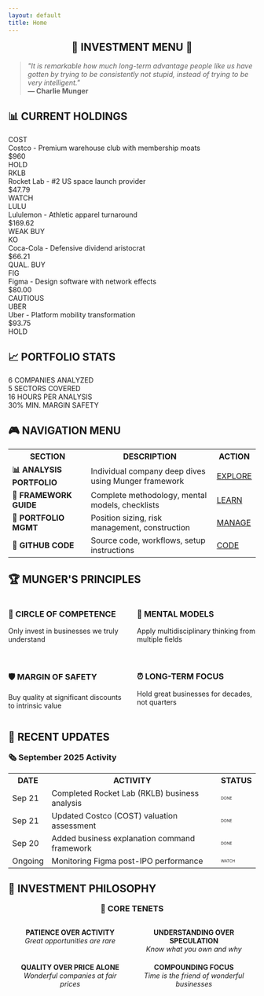 ```yaml
---
layout: default
title: Home
---
```


<div class="menu-card">
  <h2 style="text-align: center; margin-top: 0;">🎯 INVESTMENT MENU 🎯</h2>
  
  <blockquote>
    <em>"It is remarkable how much long-term advantage people like us have gotten by trying to be consistently not stupid, instead of trying to be very intelligent."</em><br>
    <strong>— Charlie Munger</strong>
  </blockquote>
</div>

## 📊 CURRENT HOLDINGS

<div class="stock-card">
  <div class="stock-info">
    <div class="stock-ticker">COST</div>
    <div class="stock-description">Costco - Premium warehouse club with membership moats</div>
  </div>
  <div class="stock-price">$960</div>
  <div class="recommendation hold">HOLD</div>
</div>

<div class="stock-card">
  <div class="stock-info">
    <div class="stock-ticker">RKLB</div>
    <div class="stock-description">Rocket Lab - #2 US space launch provider</div>
  </div>
  <div class="stock-price">$47.79</div>
  <div class="recommendation hold">WATCH</div>
</div>

<div class="stock-card">
  <div class="stock-info">
    <div class="stock-ticker">LULU</div>
    <div class="stock-description">Lululemon - Athletic apparel turnaround</div>
  </div>
  <div class="stock-price">$169.62</div>
  <div class="recommendation buy">WEAK BUY</div>
</div>

<div class="stock-card">
  <div class="stock-info">
    <div class="stock-ticker">KO</div>
    <div class="stock-description">Coca-Cola - Defensive dividend aristocrat</div>
  </div>
  <div class="stock-price">$66.21</div>
  <div class="recommendation buy">QUAL. BUY</div>
</div>

<div class="stock-card">
  <div class="stock-info">
    <div class="stock-ticker">FIG</div>
    <div class="stock-description">Figma - Design software with network effects</div>
  </div>
  <div class="stock-price">$80.00</div>
  <div class="recommendation hold">CAUTIOUS</div>
</div>

<div class="stock-card">
  <div class="stock-info">
    <div class="stock-ticker">UBER</div>
    <div class="stock-description">Uber - Platform mobility transformation</div>
  </div>
  <div class="stock-price">$93.75</div>
  <div class="recommendation hold">HOLD</div>
</div>

## 📈 PORTFOLIO STATS

<div class="stats-grid">
  <div class="stat-box">
    <span class="stat-number">6</span>
    <span class="stat-label">COMPANIES ANALYZED</span>
  </div>
  <div class="stat-box">
    <span class="stat-number">5</span>
    <span class="stat-label">SECTORS COVERED</span>
  </div>
  <div class="stat-box">
    <span class="stat-number">16</span>
    <span class="stat-label">HOURS PER ANALYSIS</span>
  </div>
  <div class="stat-box">
    <span class="stat-number">30%</span>
    <span class="stat-label">MIN. MARGIN SAFETY</span>
  </div>
</div>

## 🎮 NAVIGATION MENU

<div class="menu-card">
  <table style="margin: 0;">
    <tr>
      <th>SECTION</th>
      <th>DESCRIPTION</th>
      <th>ACTION</th>
    </tr>
    <tr>
      <td><strong>📊 ANALYSIS PORTFOLIO</strong></td>
      <td>Individual company deep dives using Munger framework</td>
      <td><a href="/analysis/" class="retro-button">EXPLORE</a></td>
    </tr>
    <tr>
      <td><strong>🧠 FRAMEWORK GUIDE</strong></td>
      <td>Complete methodology, mental models, checklists</td>
      <td><a href="/framework/" class="retro-button">LEARN</a></td>
    </tr>
    <tr>
      <td><strong>💼 PORTFOLIO MGMT</strong></td>
      <td>Position sizing, risk management, construction</td>
      <td><a href="/portfolio/" class="retro-button">MANAGE</a></td>
    </tr>
    <tr>
      <td><strong>🔧 GITHUB CODE</strong></td>
      <td>Source code, workflows, setup instructions</td>
      <td><a href="https://github.com/ohmji/wwqi" class="retro-button">CODE</a></td>
    </tr>
  </table>
</div>

## 🏆 MUNGER'S PRINCIPLES

<div class="menu-card">
  <div style="display: grid; grid-template-columns: repeat(auto-fit, minmax(200px, 1fr)); gap: 20px;">
    <div>
      <h3>🎯 CIRCLE OF COMPETENCE</h3>
      <p>Only invest in businesses we truly understand</p>
    </div>
    <div>
      <h3>🧠 MENTAL MODELS</h3>
      <p>Apply multidisciplinary thinking from multiple fields</p>
    </div>
    <div>
      <h3>🛡️ MARGIN OF SAFETY</h3>
      <p>Buy quality at significant discounts to intrinsic value</p>
    </div>
    <div>
      <h3>⏰ LONG-TERM FOCUS</h3>
      <p>Hold great businesses for decades, not quarters</p>
    </div>
  </div>
</div>

## 📰 RECENT UPDATES

<div class="menu-card">
  <h3 style="margin-top: 0;">🗞️ September 2025 Activity</h3>
  
  <table>
    <tr>
      <th>DATE</th>
      <th>ACTIVITY</th>
      <th>STATUS</th>
    </tr>
    <tr>
      <td>Sep 21</td>
      <td>Completed Rocket Lab (RKLB) business analysis</td>
      <td><span class="recommendation buy" style="font-size: 0.5rem;">DONE</span></td>
    </tr>
    <tr>
      <td>Sep 21</td>
      <td>Updated Costco (COST) valuation assessment</td>
      <td><span class="recommendation buy" style="font-size: 0.5rem;">DONE</span></td>
    </tr>
    <tr>
      <td>Sep 20</td>
      <td>Added business explanation command framework</td>
      <td><span class="recommendation buy" style="font-size: 0.5rem;">DONE</span></td>
    </tr>
    <tr>
      <td>Ongoing</td>
      <td>Monitoring Figma post-IPO performance</td>
      <td><span class="recommendation hold" style="font-size: 0.5rem;">WATCH</span></td>
    </tr>
  </table>
</div>

## 💎 INVESTMENT PHILOSOPHY

<div class="menu-card" style="text-align: center;">
  <h3 style="margin-top: 0;">🧭 CORE TENETS</h3>
  
  <div style="display: flex; justify-content: space-around; flex-wrap: wrap; margin: 20px 0;">
    <div style="flex: 1; min-width: 200px; margin: 10px;">
      <strong>PATIENCE OVER ACTIVITY</strong><br>
      <em>Great opportunities are rare</em>
    </div>
    <div style="flex: 1; min-width: 200px; margin: 10px;">
      <strong>UNDERSTANDING OVER SPECULATION</strong><br>
      <em>Know what you own and why</em>
    </div>
    <div style="flex: 1; min-width: 200px; margin: 10px;">
      <strong>QUALITY OVER PRICE ALONE</strong><br>
      <em>Wonderful companies at fair prices</em>
    </div>
    <div style="flex: 1; min-width: 200px; margin: 10px;">
      <strong>COMPOUNDING FOCUS</strong><br>
      <em>Time is the friend of wonderful businesses</em>
    </div>
  </div>
</div>